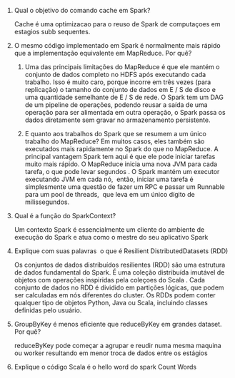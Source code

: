 1. Qual​ ​o​ ​objetivo​ ​do​ ​comando​ ​​cache​ ​​em​ ​Spark?

    Cache  é uma optimizacao para o reuso de Spark de computaçoes em estagios subb sequentes.  
2. O​ ​mesmo​ ​código​ ​implementado​ ​em​ ​Spark​ ​é​ ​normalmente​ ​mais​ ​rápido​ ​que​ ​a​ ​implementação​ ​equivalente​ ​em MapReduce.​ ​Por​ ​quê?
    
    1. Uma das principais limitações do MapReduce é que ele mantém o conjunto de dados completo no HDFS após
       executando cada trabalho. Isso é muito caro, porque incorre em três vezes (para replicação) o tamanho do conjunto de dados
       em E / S de disco e uma quantidade semelhante de E / S de rede. O Spark tem um DAG de um pipeline de operações,
       podendo reusar a saída de uma operação para ser alimentada em outra operação, o Spark passa os dados diretamente sem gravar no armazenamento persistente.
       
    2. E quanto aos trabalhos do Spark que se resumem a um único trabalho do MapReduce?
       Em muitos casos, eles também são executados mais rapidamente no Spark do que no MapReduce. A principal vantagem
       Spark tem aqui é que ele pode iniciar tarefas muito mais rápido.
       O MapReduce inicia uma nova JVM para cada tarefa, o que pode levar segundos 
       . O Spark mantém um executor executando JVM em cada nó,
        então, iniciar uma tarefa é simplesmente uma questão de fazer um RPC e passar um Runnable para um pool de threads,
        que leva em um único dígito de milissegundos.
    
3. Qual​ ​é​ ​a​ ​função​ ​do​ ​​SparkContext​?       
   
   Um contexto Spark é essencialmente um cliente do ambiente de execução do Spark e atua como o mestre do seu aplicativo Spark
    
4. Explique​ ​com​ ​suas​ ​palavras​ ​​ ​o​ ​que​ ​é​ ​​Resilient​ ​Distributed​ ​Datasets​​ ​(RDD)
   
      Os conjuntos de dados distribuídos resilientes (RDD) são uma estrutura de dados fundamental do Spark. É uma coleção distribuída imutável de objetos com operações inspiridas pela coleçoes do Scala . 
      Cada conjunto de dados no RDD é dividido em partições lógicas, que podem ser calculadas em nós diferentes do cluster. Os RDDs podem conter qualquer tipo de objetos Python, Java ou Scala, 
      incluindo classes definidas pelo usuário.  
   
5. GroupByKey​ ​​é​ ​menos​ ​eficiente​ ​que​ ​​reduceByKey​ ​​em​ ​grandes​ ​dataset.​ ​Por​ ​quê?
    ​​
    
    reduceByKey​ pode começar a agrupar e reudir numa mesma maquina ou worker resultando em menor troca de dados entre os estágios
 6. Explique o código Scala
    é o hello word do spark Count Words  
     
    